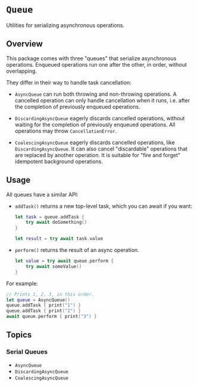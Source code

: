 # ``Queue``

Utilities for serializing asynchronous operations.

## Overview

This package comes with three "queues" that serialize asynchronous operations. Enqueued operations run one after the other, in order, without overlapping.

They differ in their way to handle task cancellation:

- ``AsyncQueue`` can run both throwing and non-throwing operations. A cancelled operation can only handle cancellation when it runs, i.e. after the completion of previously enqueued operations. 

- ``DiscardingAsyncQueue`` eagerly discards cancelled operations, without waiting for the completion of previously enqueued operations. All operations may throw `CancellationError`.

- ``CoalescingAsyncQueue`` eagerly discards cancelled operations, like `DiscardingAsyncQueue`. It can also cancel "discardable" operations that are replaced by another operation. It is suitable for "fire and forget" idempotent background operations.

## Usage

All queues have a similar API:

- `addTask()` returns a new top-level task, which you can await if you want:

    ```swift
    let task = queue.addTask {
        try await doSomething()
    }
    
    let result = try await task.value
    ```

- `perform()` returns the result of an async operation.

    ```swift
    let value = try await queue.perform {
        try await someValue()
    }
    ```

For example:

```swift
// Prints 1, 2, 3, in this order.
let queue = AsyncQueue()
queue.addTask { print("1") }
queue.addTask { print("2") }
await queue.perform { print("3") }
```

## Topics

### Serial Queues

- ``AsyncQueue``
- ``DiscardingAsyncQueue``
- ``CoalescingAsyncQueue``
